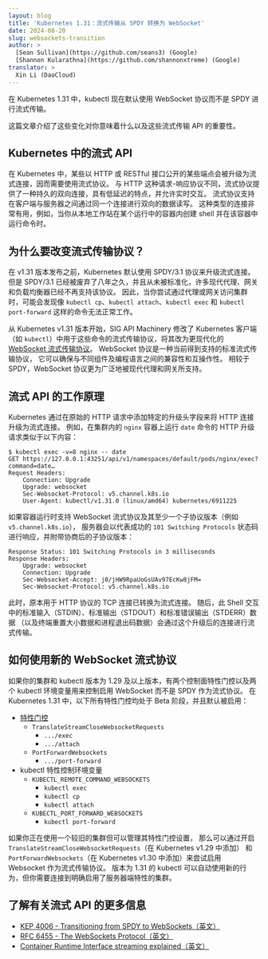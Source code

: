 ```yaml
---
layout: blog
title: 'Kubernetes 1.31：流式传输从 SPDY 转换为 WebSocket'
date: 2024-08-20
slug: websockets-transition
author: >
  [Sean Sullivan](https://github.com/seans3) (Google)
  [Shannon Kularathna](https://github.com/shannonxtreme) (Google)
translator: >
  Xin Li (DaoCloud)
---
```

<!--
layout: blog
title: 'Kubernetes 1.31: Streaming Transitions from SPDY to WebSockets'
date: 2024-08-20
slug: websockets-transition
author: >
  [Sean Sullivan](https://github.com/seans3) (Google)
  [Shannon Kularathna](https://github.com/shannonxtreme) (Google)
-->

<!--
In Kubernetes 1.31, by default kubectl now uses the WebSocket protocol
instead of SPDY for streaming.

This post describes what these changes mean for you and why these streaming APIs
matter.
-->
在 Kubernetes 1.31 中，kubectl 现在默认使用 WebSocket 协议而不是 SPDY 进行流式传输。

这篇文章介绍了这些变化对你意味着什么以及这些流式传输 API 的重要性。

<!--
## Streaming APIs in Kubernetes

In Kubernetes, specific endpoints that are exposed as an HTTP or RESTful
interface are upgraded to streaming connections, which require a streaming
protocol. Unlike HTTP, which is a request-response protocol, a streaming
protocol provides a persistent connection that's bi-directional, low-latency,
and lets you interact in real-time. Streaming protocols support reading and
writing data between your client and the server, in both directions, over the
same connection. This type of connection is useful, for example, when you create
a shell in a running container from your local workstation and run commands in
the container.
-->
## Kubernetes 中的流式 API

在 Kubernetes 中，某些以 HTTP 或 RESTful 接口公开的某些端点会被升级为流式连接，因而需要使用流式协议。
与 HTTP 这种请求-响应协议不同，流式协议提供了一种持久的双向连接，具有低延迟的特点，并允许实时交互。
流式协议支持在客户端与服务器之间通过同一个连接进行双向的数据读写。
这种类型的连接非常有用，例如，当你从本地工作站在某个运行中的容器内创建 shell 并在该容器中运行命令时。

<!--
## Why change the streaming protocol?

Before the v1.31 release, Kubernetes used the SPDY/3.1 protocol by default when
upgrading streaming connections. SPDY/3.1 has been deprecated for eight years,
and it was never standardized. Many modern proxies, gateways, and load balancers
no longer support the protocol. As a result, you might notice that commands like
`kubectl cp`, `kubectl attach`, `kubectl exec`, and `kubectl port-forward`
stop working when you try to access your cluster through a proxy or gateway.
-->
## 为什么要改变流式传输协议？

在 v1.31 版本发布之前，Kubernetes 默认使用 SPDY/3.1 协议来升级流式连接。
但是 SPDY/3.1 已经被废弃了八年之久，并且从未被标准化，许多现代代理、网关和负载均衡器已经不再支持该协议。
因此，当你尝试通过代理或网关访问集群时，可能会发现像 `kubectl cp`、`kubectl attach`、`kubectl exec`
和 `kubectl port-forward` 这样的命令无法正常工作。

<!--
As of Kubernetes v1.31, SIG API Machinery has modified the streaming
protocol that a Kubernetes client (such as `kubectl`) uses for these commands
to the more modern [WebSocket streaming protocol](https://datatracker.ietf.org/doc/html/rfc6455).
The WebSocket protocol is a currently supported standardized streaming protocol
that guarantees compatibility and interoperability with different components and
programming languages. The WebSocket protocol is more widely supported by modern
proxies and gateways than SPDY.
-->
从 Kubernetes v1.31 版本开始，SIG API Machinery 修改了 Kubernetes 
客户端（如 `kubectl`）中用于这些命令的流式传输协议，将其改为更现代化的
[WebSocket 流式传输协议](https://datatracker.ietf.org/doc/html/rfc6455)。
WebSocket 协议是一种当前得到支持的标准流式传输协议，
它可以确保与不同组件及编程语言之间的兼容性和互操作性。
相较于 SPDY，WebSocket 协议更为广泛地被现代代理和网关所支持。

<!--
## How streaming APIs work

Kubernetes upgrades HTTP connections to streaming connections by adding
specific upgrade headers to the originating HTTP request. For example, an HTTP
upgrade request for running the `date` command on an `nginx` container within
a cluster is similar to the following:
-->
## 流式 API 的工作原理

Kubernetes 通过在原始的 HTTP 请求中添加特定的升级头字段来将 HTTP 连接升级为流式连接。
例如，在集群内的 `nginx` 容器上运行 `date` 命令的 HTTP 升级请求类似于以下内容：

```console
$ kubectl exec -v=8 nginx -- date
GET https://127.0.0.1:43251/api/v1/namespaces/default/pods/nginx/exec?command=date…
Request Headers:
    Connection: Upgrade
    Upgrade: websocket
    Sec-Websocket-Protocol: v5.channel.k8s.io
    User-Agent: kubectl/v1.31.0 (linux/amd64) kubernetes/6911225
```

<!--
If the container runtime supports the WebSocket streaming protocol and at least
one of the subprotocol versions (e.g. `v5.channel.k8s.io`), the server responds
with a successful `101 Switching Protocols` status, along with the negotiated
subprotocol version:
-->
如果容器运行时支持 WebSocket 流式协议及其至少一个子协议版本（例如 `v5.channel.k8s.io`），
服务器会以代表成功的 `101 Switching Protocols` 状态码进行响应，并附带协商后的子协议版本：

```console
Response Status: 101 Switching Protocols in 3 milliseconds
Response Headers:
    Upgrade: websocket
    Connection: Upgrade
    Sec-Websocket-Accept: j0/jHW9RpaUoGsUAv97EcKw8jFM=
    Sec-Websocket-Protocol: v5.channel.k8s.io
```

<!--
At this point the TCP connection used for the HTTP protocol has changed to a
streaming connection. Subsequent STDIN, STDOUT, and STDERR data (as well as
terminal resizing data and process exit code data) for this shell interaction is
then streamed over this upgraded connection.
-->
此时，原本用于 HTTP 协议的 TCP 连接已转换为流式连接。
随后，此 Shell 交互中的标准输入（STDIN）、标准输出（STDOUT）和标准错误输出（STDERR）数据
（以及终端重置大小数据和进程退出码数据）会通过这个升级后的连接进行流式传输。

<!--
## How to use the new WebSocket streaming protocol

If your cluster and kubectl are on version 1.29 or later, there are two
control plane feature gates and two kubectl environment variables that
govern the use of the WebSockets rather than SPDY. In Kubernetes 1.31,
all of the following feature gates are in beta and are enabled by
default:
-->
## 如何使用新的 WebSocket 流式协议

如果你的集群和 kubectl 版本为 1.29 及以上版本，有两个控制面特性门控以及两个
kubectl 环境变量用来控制启用 WebSocket 而不是 SPDY 作为流式协议。
在 Kubernetes 1.31 中，以下所有特性门控均处于 Beta 阶段，并且默认被启用：

<!--
- [Feature gates](/docs/reference/command-line-tools-reference/feature-gates/)
  - `TranslateStreamCloseWebsocketRequests`
      - `.../exec`
      - `.../attach`
  - `PortForwardWebsockets`
      - `.../port-forward`
- kubectl feature control environment variables
  - `KUBECTL_REMOTE_COMMAND_WEBSOCKETS`
      - `kubectl exec`
      - `kubectl cp`
      - `kubectl attach`
  - `KUBECTL_PORT_FORWARD_WEBSOCKETS`
      - `kubectl port-forward`
-->
- [特性门控](/zh-cn/docs/reference/command-line-tools-reference/feature-gates/)
  - `TranslateStreamCloseWebsocketRequests`
    - `.../exec`
    - `.../attach`
  - `PortForwardWebsockets`
      - `.../port-forward`
- kubectl 特性控制环境变量
  - `KUBECTL_REMOTE_COMMAND_WEBSOCKETS`
    - `kubectl exec`
    - `kubectl cp`
    - `kubectl attach`
  - `KUBECTL_PORT_FORWARD_WEBSOCKETS`
    - `kubectl port-forward`

<!--
If you're connecting to an older cluster but can manage the feature gate
settings, turn on both `TranslateStreamCloseWebsocketRequests` (added in
Kubernetes v1.29) and `PortForwardWebsockets` (added in Kubernetes
v1.30) to try this new behavior. Version 1.31 of `kubectl` can automatically use
the new behavior, but you do need to connect to a cluster where the server-side
features are explicitly enabled.
-->
如果你正在使用一个较旧的集群但可以管理其特性门控设置，
那么可以通过开启 `TranslateStreamCloseWebsocketRequests`（在 Kubernetes v1.29 中添加）
和 `PortForwardWebsockets`（在 Kubernetes v1.30 中添加）来尝试启用 Websocket 作为流式传输协议。
版本为 1.31 的 kubectl 可以自动使用新的行为，但你需要连接到明确启用了服务器端特性的集群。

<!--
## Learn more about streaming APIs

- [KEP 4006 - Transitioning from SPDY to WebSockets](https://github.com/kubernetes/enhancements/tree/master/keps/sig-api-machinery/4006-transition-spdy-to-websockets)
- [RFC 6455 - The WebSockets Protocol](https://datatracker.ietf.org/doc/html/rfc6455)
- [Container Runtime Interface streaming explained](https://kubernetes.io/blog/2024/05/01/cri-streaming-explained/)
-->
## 了解有关流式 API 的更多信息

- [KEP 4006 - Transitioning from SPDY to WebSockets（英文）](https://github.com/kubernetes/enhancements/tree/master/keps/sig-api-machinery/4006-transition-spdy-to-websockets)
- [RFC 6455 - The WebSockets Protocol（英文）](https://datatracker.ietf.org/doc/html/rfc6455)
- [Container Runtime Interface streaming explained（英文）](https://kubernetes.io/blog/2024/05/01/cri-streaming-explained/)
